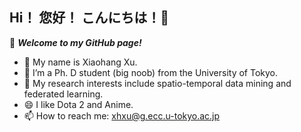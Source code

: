 ## Hi！  您好！ こんにちは！👋

:see_no_evil: ***Welcome to my GitHub page!***

- :ghost: My name is Xiaohang Xu.
- 🌱 I’m a Ph. D student (big noob) from the University of Tokyo.
- 👯 My research interests include spatio-temporal data mining and federated learning.
- 😄 I like Dota 2 and Anime.
- 📫 How to reach me: xhxu@g.ecc.u-tokyo.ac.jp

